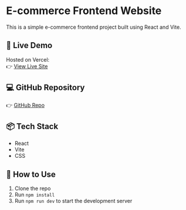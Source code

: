 # E-commerce Frontend Website

This is a simple e-commerce frontend project built using React and Vite.

## 🔗 Live Demo

Hosted on Vercel:  
👉 [View Live Site](https://e-commerce-frontends15.vercel.app/)

## 💻 GitHub Repository

👉 [GitHub Repo](https://github.com/Ruchitha1514/e-commerce-frontend.git)

## 📦 Tech Stack

- React
- Vite
- CSS

## 📄 How to Use

1. Clone the repo
2. Run `npm install`
3. Run `npm run dev` to start the development server
